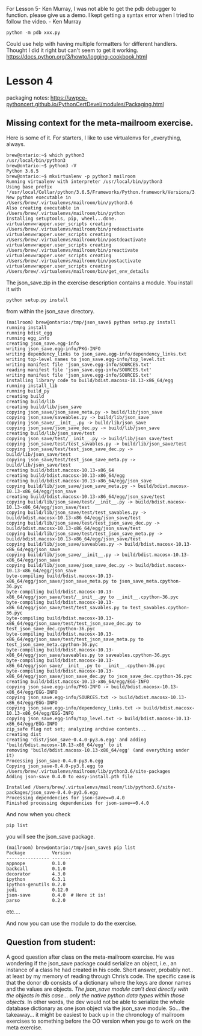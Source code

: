 For Lesson 5- Ken Murray, I was not able to get the pdb debugger to function. please give us a demo.
I kept getting a syntax error when I tried to follow the video. - Ken Murray

```
python -m pdb xxx.py
```

Could use help with having multiple formatters for different handlers. Thought I did it right but can't seem to get it working. 
  https://docs.python.org/3/howto/logging-cookbook.html


Lesson 4
========
packaging notes: https://uwpce-pythoncert.github.io/PythonCertDevel/modules/Packaging.html


Missing context for the meta-mailroom exercise.  
-----------------------------------------------

Here is some of it.  For starters, I like to use virtualenvs for _everything, always.

```
brew@ontario:~$ which python3
/usr/local/bin/python3
brew@ontario:~$ python3 -V
Python 3.6.5
brew@ontario:~$ mkvirtualenv -p python3 mailroom
Running virtualenv with interpreter /usr/local/bin/python3
Using base prefix '/usr/local/Cellar/python/3.6.5/Frameworks/Python.framework/Versions/3.6'
New python executable in /Users/brew/.virtualenvs/mailroom/bin/python3.6
Also creating executable in /Users/brew/.virtualenvs/mailroom/bin/python
Installing setuptools, pip, wheel...done.
virtualenvwrapper.user_scripts creating /Users/brew/.virtualenvs/mailroom/bin/predeactivate
virtualenvwrapper.user_scripts creating /Users/brew/.virtualenvs/mailroom/bin/postdeactivate
virtualenvwrapper.user_scripts creating /Users/brew/.virtualenvs/mailroom/bin/preactivate
virtualenvwrapper.user_scripts creating /Users/brew/.virtualenvs/mailroom/bin/postactivate
virtualenvwrapper.user_scripts creating /Users/brew/.virtualenvs/mailroom/bin/get_env_details
```
The json_save.zip in the exercise description contains a module. You install it with
```
python setup.py install
```
from within the json_save directory. 

```
(mailroom) brew@ontario:/tmp/json_save$ python setup.py install
running install
running bdist_egg
running egg_info
creating json_save.egg-info
writing json_save.egg-info/PKG-INFO
writing dependency_links to json_save.egg-info/dependency_links.txt
writing top-level names to json_save.egg-info/top_level.txt
writing manifest file 'json_save.egg-info/SOURCES.txt'
reading manifest file 'json_save.egg-info/SOURCES.txt'
writing manifest file 'json_save.egg-info/SOURCES.txt'
installing library code to build/bdist.macosx-10.13-x86_64/egg
running install_lib
running build_py
creating build
creating build/lib
creating build/lib/json_save
copying json_save/json_save_meta.py -> build/lib/json_save
copying json_save/saveables.py -> build/lib/json_save
copying json_save/__init__.py -> build/lib/json_save
copying json_save/json_save_dec.py -> build/lib/json_save
creating build/lib/json_save/test
copying json_save/test/__init__.py -> build/lib/json_save/test
copying json_save/test/test_savables.py -> build/lib/json_save/test
copying json_save/test/test_json_save_dec.py -> build/lib/json_save/test
copying json_save/test/test_json_save_meta.py -> build/lib/json_save/test
creating build/bdist.macosx-10.13-x86_64
creating build/bdist.macosx-10.13-x86_64/egg
creating build/bdist.macosx-10.13-x86_64/egg/json_save
copying build/lib/json_save/json_save_meta.py -> build/bdist.macosx-10.13-x86_64/egg/json_save
creating build/bdist.macosx-10.13-x86_64/egg/json_save/test
copying build/lib/json_save/test/__init__.py -> build/bdist.macosx-10.13-x86_64/egg/json_save/test
copying build/lib/json_save/test/test_savables.py -> build/bdist.macosx-10.13-x86_64/egg/json_save/test
copying build/lib/json_save/test/test_json_save_dec.py -> build/bdist.macosx-10.13-x86_64/egg/json_save/test
copying build/lib/json_save/test/test_json_save_meta.py -> build/bdist.macosx-10.13-x86_64/egg/json_save/test
copying build/lib/json_save/saveables.py -> build/bdist.macosx-10.13-x86_64/egg/json_save
copying build/lib/json_save/__init__.py -> build/bdist.macosx-10.13-x86_64/egg/json_save
copying build/lib/json_save/json_save_dec.py -> build/bdist.macosx-10.13-x86_64/egg/json_save
byte-compiling build/bdist.macosx-10.13-x86_64/egg/json_save/json_save_meta.py to json_save_meta.cpython-36.pyc
byte-compiling build/bdist.macosx-10.13-x86_64/egg/json_save/test/__init__.py to __init__.cpython-36.pyc
byte-compiling build/bdist.macosx-10.13-x86_64/egg/json_save/test/test_savables.py to test_savables.cpython-36.pyc
byte-compiling build/bdist.macosx-10.13-x86_64/egg/json_save/test/test_json_save_dec.py to test_json_save_dec.cpython-36.pyc
byte-compiling build/bdist.macosx-10.13-x86_64/egg/json_save/test/test_json_save_meta.py to test_json_save_meta.cpython-36.pyc
byte-compiling build/bdist.macosx-10.13-x86_64/egg/json_save/saveables.py to saveables.cpython-36.pyc
byte-compiling build/bdist.macosx-10.13-x86_64/egg/json_save/__init__.py to __init__.cpython-36.pyc
byte-compiling build/bdist.macosx-10.13-x86_64/egg/json_save/json_save_dec.py to json_save_dec.cpython-36.pyc
creating build/bdist.macosx-10.13-x86_64/egg/EGG-INFO
copying json_save.egg-info/PKG-INFO -> build/bdist.macosx-10.13-x86_64/egg/EGG-INFO
copying json_save.egg-info/SOURCES.txt -> build/bdist.macosx-10.13-x86_64/egg/EGG-INFO
copying json_save.egg-info/dependency_links.txt -> build/bdist.macosx-10.13-x86_64/egg/EGG-INFO
copying json_save.egg-info/top_level.txt -> build/bdist.macosx-10.13-x86_64/egg/EGG-INFO
zip_safe flag not set; analyzing archive contents...
creating dist
creating 'dist/json_save-0.4.0-py3.6.egg' and adding 'build/bdist.macosx-10.13-x86_64/egg' to it
removing 'build/bdist.macosx-10.13-x86_64/egg' (and everything under it)
Processing json_save-0.4.0-py3.6.egg
Copying json_save-0.4.0-py3.6.egg to /Users/brew/.virtualenvs/mailroom/lib/python3.6/site-packages
Adding json-save 0.4.0 to easy-install.pth file

Installed /Users/brew/.virtualenvs/mailroom/lib/python3.6/site-packages/json_save-0.4.0-py3.6.egg
Processing dependencies for json-save==0.4.0
Finished processing dependencies for json-save==0.4.0
```

And now when you check
```
pip list
```

you will see the json_save package. 

```
(mailroom) brew@ontario:/tmp/json_save$ pip list
Package          Version
---------------- -------
appnope          0.1.0
backcall         0.1.0
decorator        4.3.0
ipython          6.3.1
ipython-genutils 0.2.0
jedi             0.12.0
json-save        0.4.0  # Here it is!
parso            0.2.0
```
etc....

And now you can use the module to do the exercise.


Question from student:
----------------------
A good question after class on the meta-mailroom exercise.  He was wondering if the json_save package could serialize an object, i.e., an instance of a class he had created in his code.  Short answer, probably not.. at least by my memory of reading through Chris’s code.  The specific case is that the donor db consists of a dictionary where the keys are donor names and the values are objects.  *The json_save module can’t deal directly with the objects in this case… only the native python data types within those objects.*  In other words, the dev would not be able to serialize the whole database dictionary as one json object via the json_save module.  So… the takeaway… it might be easiest to back up in the chronology of mailroom exercises to something before the OO version when you go to work on the meta exercise.
